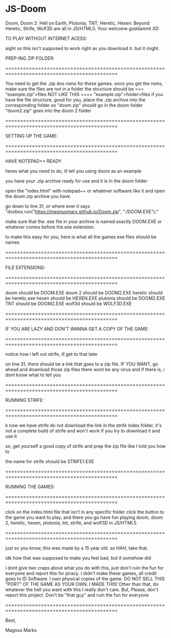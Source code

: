 # JS-Doom
Doom, Doom 2: Hell on Earth, Plutonia, TNT, Heretic, Hexen: Beyond Heretic, Strife, Wolf3D are all in JS/HTML5. Your welcome goddamnit XD








TO PLAY WITHOUT INTERNET ACESS:

aight so this isn't supposed to work right as you download it. but it might.


PREP-ING ZIP FOLDER:

============================================================================================

You need to get the .zip dos roms for these games.
once you get the roms, make sure the files are not in a folder
the structure should be === "example.zip">files
NOT LIKE THIS ==== "example.zip">folder>files
if you have the file structure, good for you, place the .zip archive into the corresponding folder
so "doom.zip" should go in the doom folder
"doom2.zip" goes into the doom 2 folder

============================================================================================

SETTING UP THE GAME:

============================================================================================

HAVE NOTEPAD++ READY

heres what you need to do, ill tell you using doom as an example

you have your .zip archive ready for use and it is in the doom folder

open the "index.html" with notepad++ or whatever software like it and open the doom.zip archive you have

go down to line 31, or where ever it says "dosbox.run("https://magnusmarx.github.io/Doom.zip", "./DOOM.EXE");"

make sure that the .exe file in your archive is named exactly DOOM.EXE or whatever comes before the.exe extension.

to make this easy for you, here is what all the games exe files should be names

============================================================================================

FILE EXTENSIONS:

============================================================================================

doom should be DOOM.EXE
doom 2 should be DOOM2.EXE
heretic should be heretic.exe
hexen should be HEXEN.EXE
plutonia should be DOOM2.EXE
TNT should be DOOM2.EXE
wolf3d should be WOLF3D.EXE

============================================================================================


IF YOU ARE LAZY AND DON'T WANNA GET A COPY OF THE GAME:

============================================================================================

notice how i left out strife, ill get to that later

on line 31, there should be a link that goes to a zip file. IF YOU WANT, go ahead and download those zip files
there wont be any virus and if there is, i dont know what to tell you

============================================================================================


RUNNING STRIFE:

============================================================================================

k now we have strife
do not download the link in the strife index folder,
it's not a complete build of strife and won't work if you try to download it and use it

so, get yourself a good copy of strife and prep the zip file like I told you how to

the name for strife should be STRIFE1.EXE

============================================================================================

RUNNING THE GAMES:

============================================================================================

click on the index.html file that isn't in any specific folder
click the button to the game you want to play, and there you go
have fun playing doom, doom 2, heretic, hexen, plutonia, tnt, strife, and wolf3D in JS/HTML5

============================================================================================


just so you know, this was made by a 15 year old. so HAH, take that.

idk how that was supposed to make you feel bad, but it somehow did

i dont give two craps about what you do with this, just don't ruin the fun for everyone and report this
for piracy. I didn't make these games, all credit goes to ID Software. I own physical copies of the game.
DO NOT SELL THIS "PORT" OF THE GAME AS YOUR OWN. I MADE THIS! 
Other than that, do whatever the hell you want with this I really don't care. 
But, Please, don't report this project.
Don't be "that guy" and ruin the fun for everyone

============================================================================================



Best,

Magnus Marks
